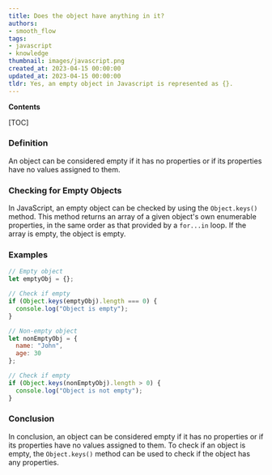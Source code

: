 ```yaml
---
title: Does the object have anything in it?
authors:
- smooth_flow
tags:
- javascript
- knowledge
thumbnail: images/javascript.png
created_at: 2023-04-15 00:00:00
updated_at: 2023-04-15 00:00:00
tldr: Yes, an empty object in Javascript is represented as {}.
---
```


**Contents**

[TOC]

### Definition

An object can be considered empty if it has no properties or if its properties have no values assigned to them.

### Checking for Empty Objects

In JavaScript, an empty object can be checked by using the `Object.keys()` method. This method returns an array of a given object's own enumerable properties, in the same order as that provided by a `for...in` loop. If the array is empty, the object is empty.

### Examples

```javascript
// Empty object
let emptyObj = {};

// Check if empty
if (Object.keys(emptyObj).length === 0) {
  console.log("Object is empty");
}

// Non-empty object
let nonEmptyObj = {
  name: "John",
  age: 30
};

// Check if empty
if (Object.keys(nonEmptyObj).length > 0) {
  console.log("Object is not empty");
}
```

### Conclusion

In conclusion, an object can be considered empty if it has no properties or if its properties have no values assigned to them. To check if an object is empty, the `Object.keys()` method can be used to check if the object has any properties.
